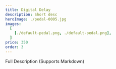 ```yaml
---
title: Digital Delay
description: Short desc
heroImage: ./pedal-0005.jpg
images:
  [
    [./default-pedal.png, ./default-pedal.png],
  ]
price: 350
order: 3
---
```


Full Description 
(Supports Markdown)
